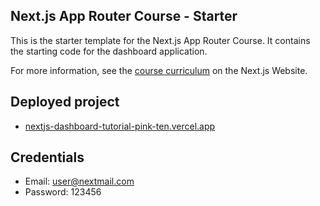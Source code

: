 ## Next.js App Router Course - Starter

This is the starter template for the Next.js App Router Course. It contains the starting code for the dashboard application.

For more information, see the [course curriculum](https://nextjs.org/learn) on the Next.js Website.

## Deployed project

- [nextjs-dashboard-tutorial-pink-ten.vercel.app](https://nextjs-dashboard-tutorial-pink-ten.vercel.app)

## Credentials

- Email: user@nextmail.com
- Password: 123456
